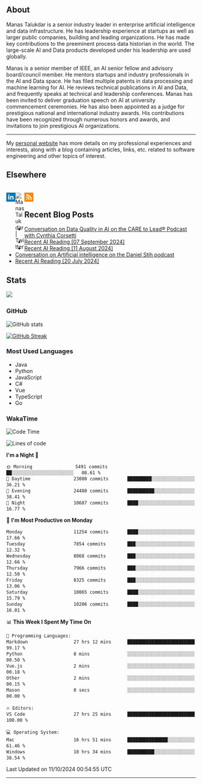 ## About

Manas Talukdar is a senior industry leader in enterprise artificial intelligence and data infrastructure. He has leadership experience at startups as well as larger public companies, building and leading organizations. He has made key contributions to the preeminent process data historian in the world. The large-scale AI and Data products developed under his leadership are used globally.

Manas is a senior member of IEEE, an AI senior fellow and advisory board/council member. He mentors startups and industry professionals in the AI and Data space. He has filed multiple patents in data processing and machine learning for AI. He reviews technical publications in AI and Data, and frequently speaks at technical and leadership conferences. Manas has been invited to deliver graduation speech on AI at university commencement ceremonies. He has also been appointed as a judge for prestigious national and international industry awards. His contributions have been recognized through numerous honors and awards, and invitations to join prestigious AI organizations.

---

My [personal website](https://manastalukdar.github.io/) has more details on my professional experiences and interests, along with a blog containing articles, links, etc. related to software engineering and other topics of interest.

## Elsewhere

</br>

<a href="https://www.linkedin.com/in/manastalukdar" target="_blank">
  <img align="left" alt="Manas Talukdar | Linkedin" width="24px" src="https://raw.githubusercontent.com/edent/SuperTinyIcons/master/images/svg/linkedin.svg" />
</a>
<a href="https://www.twitter.com/manastalukdar" target="_blank">
  <img align="left" alt="Manas Talukdar | Twitter" width="24px" src="https://github.com/TheDudeThatCode/TheDudeThatCode/blob/master/Assets/Twitter.svg" />
</a>
<a href="https://manastalukdar.github.io/" target="_blank">
  <img align="left" alt="Manas Talukdar | Website" width="24px" src="https://github.com/edent/SuperTinyIcons/blob/master/images/svg/rss.svg" />
</a>

</br>

## Recent Blog Posts

<!-- BLOG:START -->
- [Conversation on Data Quality in AI on the CARE to Lead® Podcast with Cynthia Corsetti](https://manastalukdar.github.io/blog/2024/09/26/data-quality-in-ai-care-to-lead-podcast-cynthia-corsetti/)
- [Recent AI Reading [07 September 2024]](https://manastalukdar.github.io/blog/2024/09/07/recent-ai-reading-07-september-2024/)
- [Recent AI Reading [11 August 2024]](https://manastalukdar.github.io/blog/2024/08/11/recent-ai-reading-11-august-2024/)
- [Conversation on Artificial intelligence on the Daniel Stih podcast](https://manastalukdar.github.io/blog/2024/08/10/conversation-artificial-intelligence-daniel-stih-podcast/)
- [Recent AI Reading [20 July 2024]](https://manastalukdar.github.io/blog/2024/07/20/recent-ai-reading-20-july-2024/)
<!-- BLOG:END -->

## Stats

![](https://komarev.com/ghpvc/?username=manastalukdar)

### GitHub

![GitHub stats](https://github-readme-stats.vercel.app/api?username=manastalukdar&show_icons=true&hide_border=true&hide_rank=true&hide_title=true&icon_color=79ff97&text_color=cecac3&bg_color=4d4b4b)

[![GitHub Streak](https://streak-stats.demolab.com?user=manastalukdar&hide_border=true&border_radius=4&date_format=M%20j%5B%2C%20Y%5D&background=4D4B4B)](https://git.io/streak-stats)

### Most Used Languages

- Java
- Python
- JavaScript
- C#
- Vue
- TypeScript
- Go

<!--
![Top Langs](https://github-readme-stats.vercel.app/api/top-langs/?username=manastalukdar&layout=compact&hide_border=true&hide_title=true&icon_color=79ff97&text_color=cecac3&bg_color=4d4b4b)
-->

### WakaTime

<!--START_SECTION:waka-->
![Code Time](http://img.shields.io/badge/Code%20Time-4%2C928%20hrs%2039%20mins-blue)

![Lines of code](https://img.shields.io/badge/From%20Hello%20World%20I%27ve%20Written-16.9%20million%20lines%20of%20code-blue)

**I'm a Night 🦉** 

```text
🌞 Morning                5491 commits        ██░░░░░░░░░░░░░░░░░░░░░░░   08.61 % 
🌆 Daytime                23080 commits       █████████░░░░░░░░░░░░░░░░   36.21 % 
🌃 Evening                24480 commits       ██████████░░░░░░░░░░░░░░░   38.41 % 
🌙 Night                  10687 commits       ████░░░░░░░░░░░░░░░░░░░░░   16.77 % 
```
📅 **I'm Most Productive on Monday** 

```text
Monday                   11254 commits       ████░░░░░░░░░░░░░░░░░░░░░   17.66 % 
Tuesday                  7854 commits        ███░░░░░░░░░░░░░░░░░░░░░░   12.32 % 
Wednesday                8068 commits        ███░░░░░░░░░░░░░░░░░░░░░░   12.66 % 
Thursday                 7966 commits        ███░░░░░░░░░░░░░░░░░░░░░░   12.50 % 
Friday                   8325 commits        ███░░░░░░░░░░░░░░░░░░░░░░   13.06 % 
Saturday                 10065 commits       ████░░░░░░░░░░░░░░░░░░░░░   15.79 % 
Sunday                   10206 commits       ████░░░░░░░░░░░░░░░░░░░░░   16.01 % 
```


📊 **This Week I Spent My Time On** 

```text
💬 Programming Languages: 
Markdown                 27 hrs 12 mins      █████████████████████████   99.17 % 
Python                   8 mins              ░░░░░░░░░░░░░░░░░░░░░░░░░   00.50 % 
Vue.js                   2 mins              ░░░░░░░░░░░░░░░░░░░░░░░░░   00.18 % 
Other                    2 mins              ░░░░░░░░░░░░░░░░░░░░░░░░░   00.15 % 
Mason                    0 secs              ░░░░░░░░░░░░░░░░░░░░░░░░░   00.00 % 

🔥 Editors: 
VS Code                  27 hrs 25 mins      █████████████████████████   100.00 % 

💻 Operating System: 
Mac                      16 hrs 51 mins      ███████████████░░░░░░░░░░   61.46 % 
Windows                  10 hrs 34 mins      ██████████░░░░░░░░░░░░░░░   38.54 % 
```


 Last Updated on 11/10/2024 00:54:55 UTC
<!--END_SECTION:waka-->

---

<!--

**manastalukdar/manastalukdar** is a ✨ _special_ ✨ repository because its `README.md` (this file) appears on your GitHub profile.

Here are some ideas to get you started:

- 🔭 I’m currently working on ...
- 🌱 I’m currently learning ...
- 👯 I’m looking to collaborate on ...
- 🤔 I’m looking for help with ...
- 💬 Ask me about ...
- 📫 How to reach me: ...
- 😄 Pronouns: ...
- ⚡ Fun fact: ...
-->
